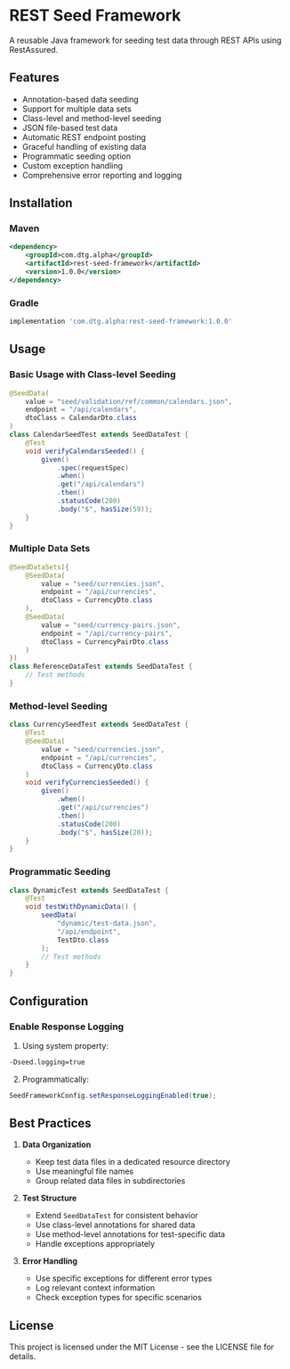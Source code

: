# REST Seed Framework

A reusable Java framework for seeding test data through REST APIs using RestAssured.

## Features

- Annotation-based data seeding
- Support for multiple data sets
- Class-level and method-level seeding
- JSON file-based test data
- Automatic REST endpoint posting
- Graceful handling of existing data
- Programmatic seeding option
- Custom exception handling
- Comprehensive error reporting and logging

## Installation

### Maven
```xml
<dependency>
    <groupId>com.dtg.alpha</groupId>
    <artifactId>rest-seed-framework</artifactId>
    <version>1.0.0</version>
</dependency>
```

### Gradle
```groovy
implementation 'com.dtg.alpha:rest-seed-framework:1.0.0'
```

## Usage

### Basic Usage with Class-level Seeding
```java
@SeedData(
    value = "seed/validation/ref/common/calendars.json",
    endpoint = "/api/calendars",
    dtoClass = CalendarDto.class
)
class CalendarSeedTest extends SeedDataTest {
    @Test
    void verifyCalendarsSeeded() {
        given()
            .spec(requestSpec)
            .when()
            .get("/api/calendars")
            .then()
            .statusCode(200)
            .body("$", hasSize(59));
    }
}
```

### Multiple Data Sets
```java
@SeedDataSets({
    @SeedData(
        value = "seed/currencies.json",
        endpoint = "/api/currencies",
        dtoClass = CurrencyDto.class
    ),
    @SeedData(
        value = "seed/currency-pairs.json",
        endpoint = "/api/currency-pairs",
        dtoClass = CurrencyPairDto.class
    )
})
class ReferenceDataTest extends SeedDataTest {
    // Test methods
}
```

### Method-level Seeding
```java
class CurrencySeedTest extends SeedDataTest {
    @Test
    @SeedData(
        value = "seed/currencies.json",
        endpoint = "/api/currencies",
        dtoClass = CurrencyDto.class
    )
    void verifyCurrenciesSeeded() {
        given()
            .when()
            .get("/api/currencies")
            .then()
            .statusCode(200)
            .body("$", hasSize(20));
    }
}
```

### Programmatic Seeding
```java
class DynamicTest extends SeedDataTest {
    @Test
    void testWithDynamicData() {
        seedData(
            "dynamic/test-data.json",
            "/api/endpoint",
            TestDto.class
        );
        // Test methods
    }
}
```

## Configuration

### Enable Response Logging

1. Using system property:
```bash
-Dseed.logging=true
```

2. Programmatically:
```java
SeedFrameworkConfig.setResponseLoggingEnabled(true);
```

## Best Practices

1. **Data Organization**
   - Keep test data files in a dedicated resource directory
   - Use meaningful file names
   - Group related data files in subdirectories

2. **Test Structure**
   - Extend `SeedDataTest` for consistent behavior
   - Use class-level annotations for shared data
   - Use method-level annotations for test-specific data
   - Handle exceptions appropriately

3. **Error Handling**
   - Use specific exceptions for different error types
   - Log relevant context information
   - Check exception types for specific scenarios

## License

This project is licensed under the MIT License - see the LICENSE file for details.